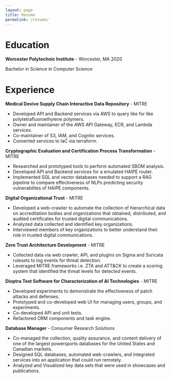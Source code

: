 ```yaml
---
layout: page
title: Resume
permalink: /resume/
---
```


# Education

**Worcester Polytechnic Institute** - Worcester, MA 2020

Bachelor in Science in Computer Science

# Experience

**Medical Devive Supply Chain Interactive Data Repository** - MITRE

- Developed API and Backend services via AWS to query like for like polytetrafluoroethylene polymers.
- Owner and maintainer of the AWS API Gateway, ECR, and Lambda services.
- Co-maintainer of S3, IAM, and Cogntio services.
- Converted services to IaC via terraform.

**Cryptographic Evaluation and Certification Process Transformation** - MITRE

- Researched and prototyped tools to perform automated SBOM analysis.
- Developed API and Backend services for a emulated HAIPE router.
- Implemented SQL and vector databases needed to support a RAG pipeline to compare effectiveness of NLPs predicting security vulnerabilites of HAIPE components.

**Digital Organizational Trust** - MITRE

- Developed a web-crawler to automate the collection of hierarchical data on accreditation bodies and organizations that obtained, distributed, and audited certificates for trusted digital communications.
- Analyzed data collected and identified key organizations.
- Interviewed members of key organizations to better understand their role in trusted digital communications.

**Zero Trust Architecture Development** - MITRE

- Collected data via web crawler, API, and plugins on Sigma and Suricata rulesets to log events for threat detection.
- Leveraged MITRE frameworks i.e. ZTA and ATT&CK to create a scoring system that identified the threat levels for detected events.

**Dioptra Test Software for Characterization of AI Technologies** - MITRE

- Developed experiments to demonstrate the effectiveness of patch attacks and defenses.
- Prototyped and co-developed web UI for managing users, groups, and experiments.
- Co-developed API and unit tests.
- Refactored ORM components and task engine.

**Database Manager** - Consumer Research Solutions

- Co-managed the collection, quality assurance, and content delivery of one of the largest powersports databases for the United States and Canadian markets.
- Designed SQL databases, automated web-crawlers, and integrated services into an application that could run remotely.
- Analyzed and Visualized key data sets that were used in showcases and publications.